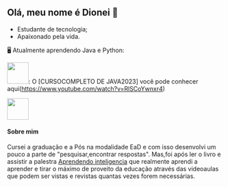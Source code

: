 ## Olá, meu nome é Dionei 👋
 - Estudante de tecnologia;
 - Apaixonado pela vida.
 
  🖥️ Atualmente aprendendo Java e Python:
  
 <img width='50' heigth='50' src="https://cdn.jsdelivr.net/gh/devicons/devicon/icons/java/java-original.svg" />: O [CURSOCOMPLETO DE JAVA2023] você pode conhecer aqui(https://www.youtube.com/watch?v=RlSCoYwnxr4)
 
 <img width='50' heigth='50' src="https://cdn.jsdelivr.net/gh/devicons/devicon/icons/python/python-original.svg" />
 
 #### Sobre mim
 Cursei a graduação e a Pós na modalidade EaD e com isso desenvolvi um pouco a parte de "pesquisar,encontrar respostas".
 Mas,foi após ler o livro e assistir a palestra [Aprendendo inteligencia](https://www.youtube.com/watch?v=RlSCoYwnxr4) que realmente aprendi a aprender e tirar o máximo  de proveito da educação através das videoaulas que podem ser vistas e revistas quantas vezes forem necessárias.
          

            
          
           
          
          
          

